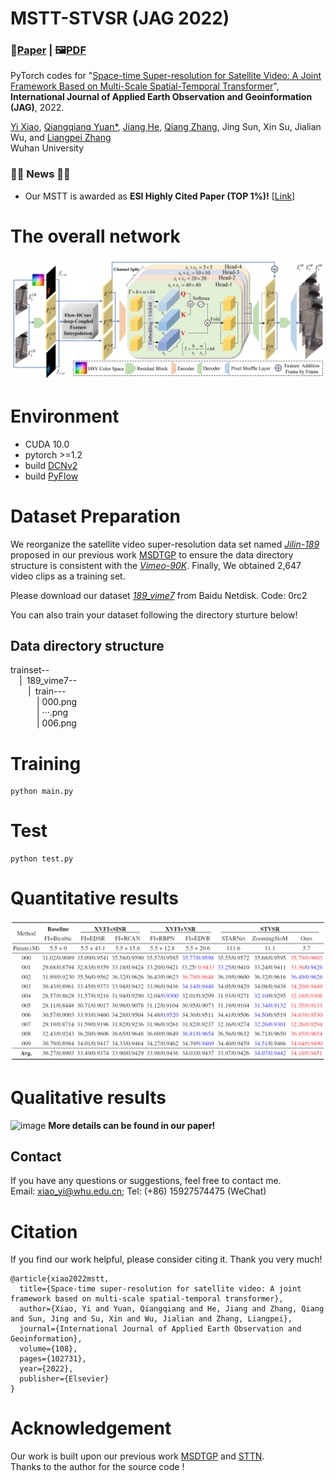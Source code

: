  # MSTT-STVSR (JAG 2022)
 ### 📖[**Paper**](https://www.sciencedirect.com/science/article/pii/S0303243422000575) | 🖼️[**PDF**](/figures/MSTT.pdf)

PyTorch codes for "[Space-time Super-resolution for Satellite Video: A Joint Framework Based on Multi-Scale Spatial-Temporal Transformer](https://www.sciencedirect.com/science/article/pii/S0303243422000575)", **International Journal of Applied Earth Observation and Geoinformation (JAG)**, 2022.

[Yi Xiao](https://xy-boy.github.io/), [Qiangqiang Yuan*](http://qqyuan.users.sgg.whu.edu.cn/), [Jiang He](https://jianghe96.github.io/), [Qiang Zhang](https://qzhang95.github.io/), Jing Sun, Xin Su, Jialian Wu, and [Liangpei Zhang](http://www.lmars.whu.edu.cn/prof_web/zhangliangpei/rs/index.html)<br>
Wuhan University  

### :tada::tada: News :tada::tada:
- Our MSTT is awarded as **ESI Highly Cited Paper (TOP 1%)!** [[Link](/figures/ESI.png)]
# The overall network
 ![image](/figures/network.png)
 
 # Environment
 * CUDA 10.0
 * pytorch >=1.2
 * build [DCNv2](https://github.com/CharlesShang/DCNv2)
 * build [PyFlow](https://github.com/pathak22/pyflow)
 
 # Dataset Preparation
 We reorganize the satellite video super-resolution data set named [*Jilin-189*](https://pan.baidu.com/s/1Y1-mS5gf7m8xSTJQPn4WZw) proposed in our previous work [MSDTGP](https://github.com/XY-boy/MSDTGP) to ensure the data directory structure is consistent with the [*Vimeo-90K*](http://toflow.csail.mit.edu/). 
 Finally, We obtained 2,647 video clips as a training set.
 
 Please download our dataset [*189_vime7*](https://pan.baidu.com/s/1Nx7lsS4371AVvrbkABSmmQ) from Baidu Netdisk. Code: 0rc2
 
 You can also train your dataset following the directory sturture below!
 
## Data directory structure
trainset--  
&emsp;|&ensp;189_vime7--  
&emsp;&emsp;|&ensp;train---  
&emsp;&emsp;&emsp;| 000.png  
&emsp;&emsp;&emsp;| ···.png  
&emsp;&emsp;&emsp;| 006.png  
 
# Training
```
python main.py
```

# Test
```
python test.py
```
# Quantitative results
 ![image](/figures/result.png)
 
 # Qualitative results
 ![image](/figures/fig5.png)
**More details can be found in our paper!**

## Contact
If you have any questions or suggestions, feel free to contact me.  
Email: xiao_yi@whu.edu.cn; Tel: (+86) 15927574475 (WeChat)

# Citation
If you find our work helpful, please consider citing it. Thank you very much!  
```
@article{xiao2022mstt,
  title={Space-time super-resolution for satellite video: A joint framework based on multi-scale spatial-temporal transformer},
  author={Xiao, Yi and Yuan, Qiangqiang and He, Jiang and Zhang, Qiang and Sun, Jing and Su, Xin and Wu, Jialian and Zhang, Liangpei},
  journal={International Journal of Applied Earth Observation and Geoinformation},
  volume={108},
  pages={102731},
  year={2022},
  publisher={Elsevier}
}
```

# Acknowledgement
Our work is built upon our previous work [MSDTGP](https://github.com/XY-boy/MSDTGP) and [STTN](https://github.com/researchmm/STTN).  
Thanks to the author for the source code !
